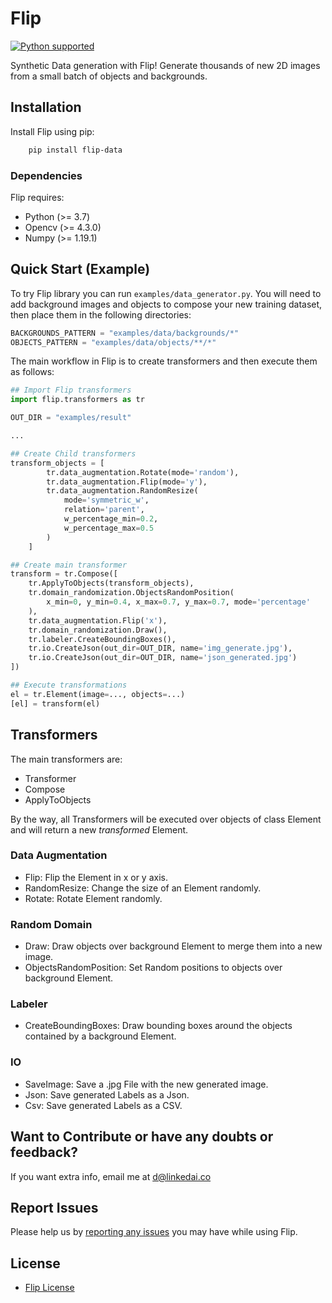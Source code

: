 # Flip

<p align="left">
  <a href="https://www.python.org/downloads/"><img src="https://img.shields.io/badge/python-3.7|%203.8-brightgreen.svg" alt="Python supported"></a>
</p>

Synthetic Data generation with Flip! Generate thousands of new 2D images from a small batch of objects and backgrounds.

## Installation

Install Flip using pip:

```bash
    pip install flip-data
```

### Dependencies

Flip requires:
- Python (>= 3.7)
- Opencv (>= 4.3.0)
- Numpy (>= 1.19.1)

## Quick Start (Example)

To try Flip library you can run ```examples/data_generator.py```. 
You will need to add background images and objects to compose your new training dataset, then
place them in the following directories:
```python
BACKGROUNDS_PATTERN = "examples/data/backgrounds/*"
OBJECTS_PATTERN = "examples/data/objects/**/*"
```

The main workflow in Flip is to create transformers and then execute them as follows: 

```python
## Import Flip transformers
import flip.transformers as tr

OUT_DIR = "examples/result"

...

## Create Child transformers
transform_objects = [
        tr.data_augmentation.Rotate(mode='random'),
        tr.data_augmentation.Flip(mode='y'),
        tr.data_augmentation.RandomResize(
            mode='symmetric_w',
            relation='parent',
            w_percentage_min=0.2,
            w_percentage_max=0.5
        )
    ]

## Create main transformer
transform = tr.Compose([
    tr.ApplyToObjects(transform_objects),
    tr.domain_randomization.ObjectsRandomPosition(
        x_min=0, y_min=0.4, x_max=0.7, y_max=0.7, mode='percentage'
    ),
    tr.data_augmentation.Flip('x'),
    tr.domain_randomization.Draw(),
    tr.labeler.CreateBoundingBoxes(),
    tr.io.CreateJson(out_dir=OUT_DIR, name='img_generate.jpg'),
    tr.io.CreateJson(out_dir=OUT_DIR, name='json_generated.jpg')
])

## Execute transformations
el = tr.Element(image=..., objects=...)
[el] = transform(el)
```

## Transformers 

The main transformers are:

- Transformer
- Compose
- ApplyToObjects

By the way, all Transformers will be executed over objects of class Element and will return a new _transformed_ Element.

### Data Augmentation

- Flip: Flip the Element in x or y axis.
- RandomResize: Change the size of an Element randomly.
- Rotate: Rotate Element randomly.

### Random Domain

- Draw: Draw objects over background Element to merge them into a new image.
- ObjectsRandomPosition: Set Random positions to objects over background Element.

### Labeler

- CreateBoundingBoxes: Draw bounding boxes around the objects contained by a background Element.

### IO

- SaveImage: Save a .jpg File with the new generated image.
- Json: Save generated Labels as a Json.
- Csv: Save generated Labels as a CSV.


## Want to Contribute or have any doubts or feedback?

If you want extra info, email me at d@linkedai.co

## Report Issues

Please help us by [reporting any issues](https://github.com/linkedai/flip/issues/new/choose) you may have while using Flip.

## License

* [Flip License](https://github.com/linkedai/flip/blob/master/LICENSE)
